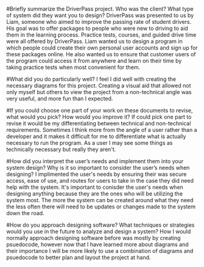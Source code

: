 #Briefly summarize the DriverPass project. Who was the client? What type of system did they want you to design?
DriverPass was presented to us by Liam, someone who aimed to improve the passing rate of student drivers. His goal was to offer packages to people who were new to driving to aid them in the learning process.
Practice tests, courses, and guided drive time were all offered by DriverPass. Liam wanted us to design a program in which people could create their own personal user accounts and sign up for these packages online.
He also wanted us to ensure that customer users of the program could access it from anywhere and learn on their time by taking practice tests when most convenient for them.

#What did you do particularly well?
I feel I did well with creating the necessary diagrams for this project. Creating a visual aid that allowed not only myself but others to view the project from a non-technical angle was very useful, and more fun
than I expected. 

#If you could choose one part of your work on these documents to revise, what would you pick? How would you improve it?
If could pick one part to revise it would be my differentiating between technical and non-technical requirements. Sometimes I think more from the angle of a user rather than a developer and it makes it difficult
for me to differentiate what is actually necessary to run the program. As a user I may see some things as technically necessary but really they aren't.

#How did you interpret the user’s needs and implement them into your system design? Why is it so important to consider the user’s needs when designing?
I implimented the user's needs by ensuring their was secure access, ease of use, and routes for users to take in the case they did need help with the system. It's important to conisder the user's needs
when designing anything because they are the ones who will be utilizing the system most. The more the system can be created around what they need the less often there will need to be updates or changes 
made to the system down the road. 

#How do you approach designing software? What techniques or strategies would you use in the future to analyze and design a system?
How I would normally approach designing software before was mostly by creating psuedocode, however now that I have learned more about diagrams and their importance I will be more likely to use a 
combination of diagrams and psuedocode to better plan and layout the project at hand.
